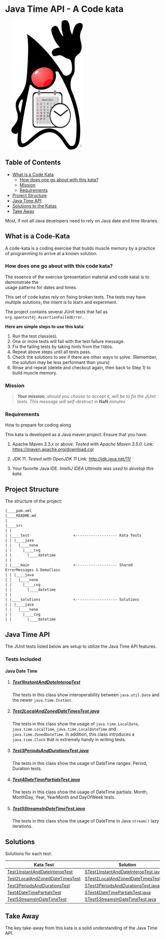 # Java Time API - A Code kata

<img align="center" src="docs/DukeTime.png" alt="Java Duke Date Time Logo" title="Java Duke Date Time" hspace="20" height="420"/>

## Table of Contents
* [What is a Code Kata](#WhatIsACodeKata)
  * [How does one go about with this kata?](#HowToSolveKata)
  * [Mission](#Mission)
  * [Requirements](#Requirements)
* [Project Structure](#ProjectStructure)
* [Java Time API](#JavaTime)
* [Solutions to the Katas](#Solutions)
* [Take Away](#TakeAway)

Most, if not all Java developers need to rely on Java date and time libraries. 

## <a name="WhatIsACodeKata"></a>What is a Code-Kata

A code-kata is a coding exercise that builds muscle memory by a practice of programming to arrive 
at a known solution.

### <a name="HowToSolveKata"></a>How does one go about with this code kata?

The essence of the exercise (presentation material and code kata) is to demonstrate the  
usage patterns for dates and times.

This set of code katas rely on fixing broken tests. The tests may have multiple solutions, the 
intent is to learn and experiment. 

The project contains several JUnit tests that fail as `org.opentest4j.AssertionFailedError`. 

<span style=“color:green;”>**Here are simple steps to use this kata**</span>:

1. Run the test class(es).
1. One or more tests will fail with the test failure message.
1. Fix the failing tests by taking hints from the `TODO`s.
1. Repeat above steps until all tests pass.
1. Check the solutions to see if there are other ways to solve. 
(Remember, the solution may be less performant than yours)
1. Rinse and repeat (delete and checkout again, then back to Step 1) to build muscle memory.

### <a name="Mission"></a>Mission
> ***Your mission**, should you choose to accept it, will be to fix the JUnit tests. This 
message will self-destruct in* **NaN** *minutes*

### <a name="Requirements"></a>Requirements
How to prepare for coding along

This kata is developed as a Java maven project. Ensure that you have:

1. Apache Maven 3.3.x or above. _Tested with Apache Maven 3.5.0_.
    Link: https://maven.apache.org/download.cgi

1. JDK 11. _Tested with OpenJDK 11_
    Link: http://jdk.java.net/11/

1. Your favorite Java IDE. _IntelliJ IDEA Ultimate was used to develop this kata_.
 
## <a name="ProjectStructure"></a>Project Structure

The structure of the project:
```
|____pom.xml
|____README.md
|
|____src
| |
| |____test                    <------------------- Kata Tests
| | |____java
| |   |____none
| |     |____cvg
| |       |____datetime
| |
| |____main                    <------------------- Shared ErrorMessages & DemoClass
| | |____java
| |   |____none
| |     |____cvg
| |       |____datetime
| |
| |____solutions               <------------------- Solutions 
| | |____java
| |   |____none
| |     |____cvg
| |       |____datetime
```

## <a name="JavaTime"></a>Java Time API

The JUnit tests listed below are setup to utilize the Java Time API features.

### Tests Included

#### Java Date Time

1. ##### [Test1InstantAndDateInteropTest](src/test/java/none/cvg/datetime/Test1InstantAndDateInteropTest.java)

   The tests in this class show interoperability between `java.util.Date` and the newer `java.time.Instant`. 

1. ##### [Test2LocalAndZonedDateTimesTest.java](src/test/java/none/cvg/datetime/Test2LocalAndZonedDateTimesTest.java) 

   The tests in this class show the usage of `java.time.LocalDate`, `java.time.LocalTime`, `java.time.LocalDateTime` and `java.time.ZonedDateTime`. 
   In addition, this class introduces a `java.time.Clock` that is extremely handy in writing tests. 

1. ##### [Test3PeriodsAndDurationsTest.java](src/test/java/none/cvg/datetime/Test3PeriodsAndDurationsTest.java)

   The tests in this class show the usage of DateTime ranges: Period, Duration tests. 

1. ##### [Test4DateTimePartialsTest.java](src/test/java/none/cvg/datetime/Test4DateTimePartialsTest.java)

   The tests in this class show the usage of DateTime partials: Month, MonthDay, Year, YearMonth and DayOfWeek tests. 

1. ##### [Test5StreamsInDateTimeTest.java](src/test/java/none/cvg/datetime/Test5StreamsInDateTimeTest.java)

   The tests in this class show the usage of DateTime in Java `stream()` lazy iterations. 

      
## <a name="Solutions"></a>Solutions

Solutions for each test:

Kata Test | Solution
------------ | -------------
[Test1InstantAndDateInteropTest](src/test/java/none/cvg/datetime/Test1InstantAndDateInteropTest.java) | [STest1InstantAndDateInteropTest.java](src/solutions/java/none/cvg/datetime/STest1InstantAndDateInteropTest.java)
[Test2LocalAndZonedDateTimesTest](src/test/java/none/cvg/datetime/Test2LocalAndZonedDateTimesTest.java) | [STest2LocalAndZonedDateTimesTest.java](src/solutions/java/none/cvg/datetime/STest2LocalAndZonedDateTimesTest.java)
[Test3PeriodsAndDurationsTest](src/test/java/none/cvg/datetime/Test3PeriodsAndDurationsTest.java) | [STest3PeriodsAndDurationsTest.java](src/solutions/java/none/cvg/datetime/STest3PeriodsAndDurationsTest.java)
[Test4DateTimePartialsTest](src/test/java/none/cvg/datetime/Test4DateTimePartialsTest.java) | [STest4DateTimePartialsTest.java](src/solutions/java/none/cvg/datetime/STest4DateTimePartialsTest.java)
[Test5StreamsInDateTimeTest](src/test/java/none/cvg/datetime/Test5StreamsInDateTimeTest.java) | [STest5StreamsInDateTimeTest.java](src/solutions/java/none/cvg/datetime/STest5StreamsInDateTimeTest.java)
    

## <a name="TakeAway"></a>Take Away

The key take-away from this kata is a solid understanding of the Java Time API.
